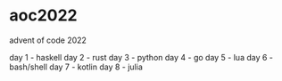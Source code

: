 # aoc2022
advent of code 2022

day 1 - haskell
day 2 - rust
day 3 - python
day 4 - go
day 5 - lua
day 6 - bash/shell
day 7 - kotlin
day 8 - julia
